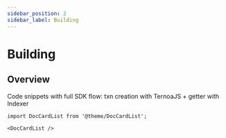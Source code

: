```yaml
---
sidebar_position: 2
sidebar_label: Building
---
```


# Building

## Overview

Code snippets with full SDK flow: txn creation with TernoaJS + getter with Indexer

```mdx-code-block
import DocCardList from '@theme/DocCardList';

<DocCardList />
```
